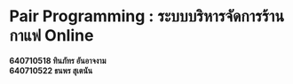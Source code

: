 # Pair Programming : ระบบบริหารจัดการร้านกาแฟ Online

**640710518 ทินภัทร อันอาจงาม**  
**640710522 ธนพร สุเตนัน**
